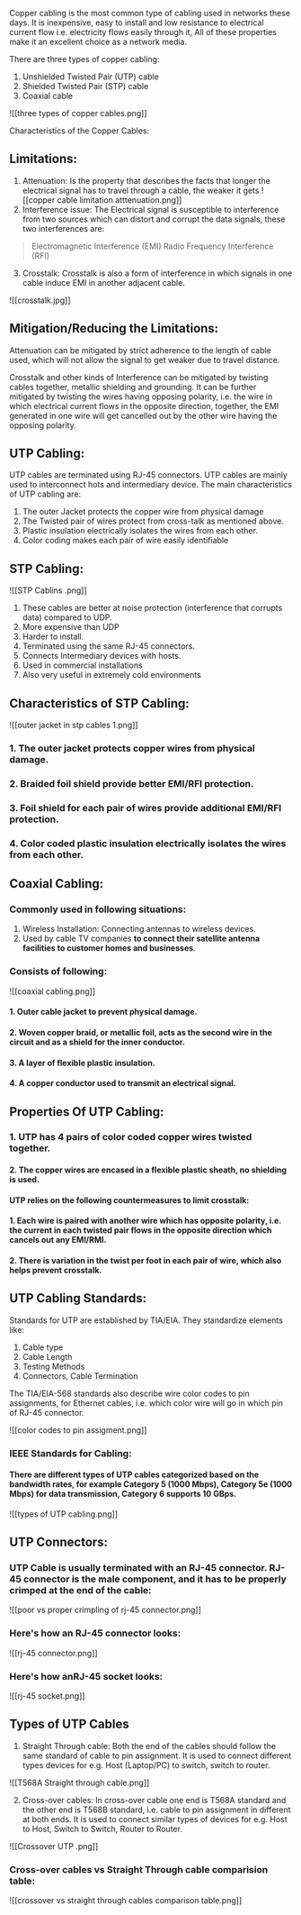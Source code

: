 Copper cabling is the most common type of cabling used in networks these days. It is inexpensive, easy to install and low resistance to electrical current flow i.e. electricity flows easily through it, All of these properties make it an excellent choice as a network media.

There are three types of copper cabling:

1. Unshielded Twisted Pair (UTP) cable
2. Shielded Twisted Pair (STP) cable 
3. Coaxial cable

 ![[three types of copper cables.png]]

Characteristics of the Copper Cables:

## Limitations: 

1. Attenuation: Is the property that describes the facts that longer the electrical signal has to travel through a cable, the weaker it gets
![[copper cable limitation atttenuation.png]]
2. Interference issue: The Electrical signal is susceptible to interference from two sources which can distort and corrupt the data signals, these two interferences are:

> Electromagnetic Interference (EMI)
> Radio Frequency Interference (RFI)

3. Crosstalk: Crosstalk is also a form of interference in which signals in one cable induce EMI in another adjacent cable.

![[crosstalk.jpg]]

## Mitigation/Reducing the Limitations:

Attenuation can be mitigated by strict adherence to the length of cable used, which will not allow the signal to get weaker due to travel distance. 

Crosstalk and other kinds of Interference can be mitigated by twisting cables together, metallic shielding and grounding. It can be further mitigated by twisting the wires having opposing polarity, i.e. the wire in which electrical current flows in the opposite direction, together, the EMI generated in one wire will get cancelled out by the other wire having the opposing polarity.

## UTP Cabling:

UTP cables are terminated using RJ-45 connectors. UTP cables are mainly used to interconnect hots and intermediary device. The main characteristics of UTP cabling are:

1. The outer Jacket protects the copper wire from physical damage
2. The Twisted pair of wires protect from cross-talk as mentioned above.
3. Plastic insulation electrically isolates the wires from each other.
4. Color coding makes each pair of wire easily identifiable


## STP Cabling:

![[STP Cablins .png]]

1. These cables are better at noise protection (interference that corrupts data) compared to UDP.
2. More expensive than UDP
3. Harder to install.
4. Terminated using the same RJ-45 connectors.
5. Connects Intermediary devices with hosts.
6. Used in commercial installations
7. Also very useful in extremely cold environments


## Characteristics of STP Cabling:

![[outer jacket in stp cables 1.png]]
### 1. The outer jacket protects copper wires from physical damage.

### 2. Braided foil shield provide better EMI/RFI protection.

### 3. Foil shield for each pair of wires provide additional EMI/RFI protection.

### 4. Color coded plastic insulation electrically isolates the wires from each other. 

## Coaxial Cabling:

### Commonly used in following situations:

1. Wireless Installation: Connecting antennas to wireless devices.
2. Used by cable TV companies **to connect their satellite antenna facilities to customer homes and businesses**.
### Consists of following:

![[coaxial cabling.png]]
#### 1. Outer cable jacket to prevent physical damage.

#### 2. Woven copper braid, or metallic foil, acts as the second wire in the circuit and as a shield for the inner conductor.

#### 3. A layer of flexible plastic insulation.

#### 4. A copper conductor used to transmit an electrical signal.

## Properties Of UTP Cabling:

### 1. UTP has 4 pairs of color coded copper wires twisted together.  

#### 2. The copper wires are encased in a flexible plastic sheath, no shielding is used. 

#### UTP relies on the following countermeasures to limit crosstalk:

#### 1. Each wire is paired with another wire which has opposite polarity, i.e. the current in each twisted pair flows in the opposite direction which cancels out any EMI/RMI. 

#### 2. There is variation in the twist per foot in each pair of wire, which also helps prevent crosstalk.



## UTP Cabling Standards:

Standards for UTP are established by TIA/EIA. They standardize elements like:

1. Cable type
2. Cable Length
3. Testing Methods
4. Connectors, Cable Termination

The TIA/EIA-568 standards also describe wire color codes to pin assignments, for Ethernet cables, i.e. which color wire will go in which pin of RJ-45 connector. 

![[color codes to pin assigment.png]]

### IEEE Standards for Cabling:

#### There are different types of UTP cables categorized based on the bandwidth rates, for example Category 5 (1000 Mbps), Category 5e (1000 Mbps) for data transmission, Category 6 supports 10 GBps.
![[types of UTP cabling.png]]


## UTP Connectors:

### UTP Cable is usually terminated with an RJ-45 connector. RJ-45 connector is the male component, and it has to be properly crimped at the end of the cable: 

![[poor vs proper crimpling of rj-45 connector.png]]

### Here's how an RJ-45 connector looks: 

![[rj-45 connector.png]]

### Here's how anRJ-45 socket looks:

![[rj-45 socket.png]]

## Types of UTP Cables

1. Straight Through cable: Both the end of the cables should follow the same standard of cable to pin assignment. It is used to connect different types devices for e.g. Host (Laptop/PC) to switch, switch to router. 

![[T568A Straight through cable.png]]

2. Cross-over cables: In cross-over cable one end is T568A standard and the other end is T568B standard, i.e. cable to pin assignment in different at both ends. It is used to connect similar types of devices for e.g. Host to Host, Switch to Switch, Router to Router. 

![[Crossover UTP .png]]

### Cross-over cables vs Straight Through cable comparision table:

![[crossover vs straight through cables comparison table.png]]



